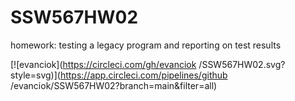 # SSW567HW02
homework: testing a legacy program and reporting on test results 

[![evanciok](https://circleci.com/gh/evanciok
/SSW567HW02.svg?style=svg)](https://app.circleci.com/pipelines/github
/evanciok/SSW567HW02?branch=main&filter=all)
